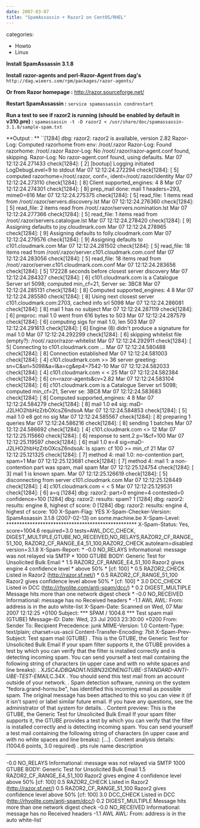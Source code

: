 ```yaml
---
date: 2007-03-07
title: "SpamAssassin + Razor2 on CentOS/RHEL"
---
```








categories:
- Howto
- Linux


**Install SpamAssassin 3.1.8**

**Install razor-agents and perl-Razor-Agent from dag's**
`http://dag.wieers.com/rpm/packages/razor-agents/`

**Or from Razor homepage :** http://razor.sourceforge.net/



**Restart SpamAssassin :**
`service spamassassin condrestart`

**Run a test to see if razor2 is running (should be enabled by default in v310.pre) :**
`spamassassin -t -D razor2 < /usr/share/doc/spamassassin-3.1.8/sample-spam.txt`

**Output : **
``[1284] dbg: razor2: razor2 is available, version 2.82
 Razor-Log: Computed razorhome from env: /root/.razor
 Razor-Log: Found razorhome: /root/.razor
 Razor-Log: No /root/.razor/razor-agent.conf found, skipping.
 Razor-Log: No razor-agent.conf found, using defaults. 
Mar 07 12:12:24.271433 check[1284]: [ 2] [bootup] Logging initiated LogDebugLevel=9 to stdout
Mar 07 12:12:24.272294 check[1284]: [ 5] computed razorhome=/root/.razor, conf=, ident=/root/.razor/identity
Mar 07 12:12:24.273110 check[1284]: [ 8] Client supported_engines: 4 8
Mar 07 12:12:24.274301 check[1284]: [ 8]  prep_mail done: mail 1 headers=293, mime0=616
Mar 07 12:12:24.275375 check[1284]: [ 5] read_file: 1 items read from /root/.razor/servers.discovery.lst
Mar 07 12:12:24.276360 check[1284]: [ 5] read_file: 2 items read from /root/.razor/servers.nomination.lst
Mar 07 12:12:24.277366 check[1284]: [ 5] read_file: 1 items read from /root/.razor/servers.catalogue.lst
Mar 07 12:12:24.278420 check[1284]: [ 9] Assigning defaults to joy.cloudmark.com
Mar 07 12:12:24.278965 check[1284]: [ 9] Assigning defaults to folly.cloudmark.com
Mar 07 12:12:24.279576 check[1284]: [ 9] Assigning defaults to c101.cloudmark.com
Mar 07 12:12:24.281502 check[1284]: [ 5] read_file: 18 items read from /root/.razor/server.c101.cloudmark.com.conf
Mar 07 12:12:24.283056 check[1284]: [ 5] read_file: 18 items read from /root/.razor/server.c101.cloudmark.com.conf
Mar 07 12:12:24.283656 check[1284]: [ 5] 172228 seconds before closest server discovery
Mar 07 12:12:24.284327 check[1284]: [ 6] c101.cloudmark.com is a Catalogue Server srl 5098; computed min_cf=21, Server se: 3BC8
Mar 07 12:12:24.285131 check[1284]: [ 8] Computed supported_engines: 4 8
Mar 07 12:12:24.285580 check[1284]: [ 8] Using next closest server c101.cloudmark.com:2703, cached info srl 5098
Mar 07 12:12:24.286081 check[1284]: [ 8] mail 1 has no subject
Mar 07 12:12:24.287119 check[1284]: [ 6] preproc: mail 1.0 went from 616 bytes to 503 
Mar 07 12:12:24.287579 check[1284]: [ 6] computing sigs for mail 1.0, len 503
Mar 07 12:12:24.291613 check[1284]: [ 6] Engine (8) didn't produce a signature for mail 1.0
Mar 07 12:12:24.292299 check[1284]: [ 6] skipping whitelist file (empty?): /root/.razor/razor-whitelist
Mar 07 12:12:24.292911 check[1284]: [ 5] Connecting to c101.cloudmark.com ...
Mar 07 12:12:24.580488 check[1284]: [ 8] Connection established
Mar 07 12:12:24.581003 check[1284]: [ 4] c101.cloudmark.com >> 36 server greeting: sn=C&srl=5098&a=l&a=cg&ep4=7542-10
Mar 07 12:12:24.582033 check[1284]: [ 4] c101.cloudmark.com < < 25
Mar 07 12:12:24.582384 check[1284]: [ 6] cn=razor-agents&cv=2.82
Mar 07 12:12:24.583104 check[1284]: [ 6] c101.cloudmark.com is a Catalogue Server srl 5098; computed min_cf=21, Server se: 3BC8
Mar 07 12:12:24.583683 check[1284]: [ 8] Computed supported_engines: 4 8
Mar 07 12:12:24.584279 check[1284]: [ 8] mail 1.0 e4 sig: maD-J2LHO2hbHzZrbOXcsZ6ndsoA
Mar 07 12:12:24.584853 check[1284]: [ 5] mail 1.0 e8 got no sig
Mar 07 12:12:24.585567 check[1284]: [ 8] preparing 1 queries
Mar 07 12:12:24.586216 check[1284]: [ 8] sending 1 batches
Mar 07 12:12:24.586692 check[1284]: [ 4] c101.cloudmark.com <> 12
Mar 07 12:12:25.115660 check[1284]: [ 6] response to sent.2
p=1&cf=100
Mar 07 12:12:25.119597 check[1284]: [ 6] mail 1.0 e=4 sig=maD-J2LHO2hbHzZrbOXcsZ6ndsoA: Is spam: cf 100 >= min_cf 21
Mar 07 12:12:25.121325 check[1284]: [ 7] method 4: mail 1.0: no-contention part, spam=1
Mar 07 12:12:25.123681 check[1284]: [ 7] method 4: mail 1: a non-contention part was spam, mail spam
Mar 07 12:12:25.124754 check[1284]: [ 3] mail 1 is known spam.
Mar 07 12:12:25.126619 check[1284]: [ 5] disconnecting from server c101.cloudmark.com
Mar 07 12:12:25.128449 check[1284]: [ 4] c101.cloudmark.com < < 5
Mar 07 12:12:25.129531 check[1284]: [ 6] a=q
[1284] dbg: razor2: part=0 engine=4 contested=0 confidence=100
[1284] dbg: razor2: results: spam? 1
[1284] dbg: razor2: results: engine 8, highest cf score: 0
[1284] dbg: razor2: results: engine 4, highest cf score: 100
X-Spam-Flag: YES
X-Spam-Checker-Version: SpamAssassin 3.1.8 (2007-02-13) on
        some.machine.be
X-Spam-Level: **************************************************
X-Spam-Status: Yes, score=1004.6 required=3.0 tests=AWL,DCC_CHECK,
        DIGEST_MULTIPLE,GTUBE,NO_RECEIVED,NO_RELAYS,RAZOR2_CF_RANGE_51_100,
        RAZOR2_CF_RANGE_E4_51_100,RAZOR2_CHECK autolearn=disabled version=3.1.8
X-Spam-Report: 
        * -0.0 NO_RELAYS Informational: message was not relayed via SMTP
        * 1000 GTUBE BODY: Generic Test for Unsolicited Bulk Email
        *  1.5 RAZOR2_CF_RANGE_E4_51_100 Razor2 gives engine 4 confidence level
        *      above 50%
        *      [cf: 100]
        *  0.5 RAZOR2_CHECK Listed in Razor2 (http://razor.sf.net/)
        *  0.5 RAZOR2_CF_RANGE_51_100 Razor2 gives confidence level above 50%
        *      [cf: 100]
        *  3.0 DCC_CHECK Listed in DCC (http://rhyolite.com/anti-spam/dcc/)
        *  0.2 DIGEST_MULTIPLE Message hits more than one network digest check
        * -0.0 NO_RECEIVED Informational: message has no Received headers
        * -1.1 AWL AWL: From: address is in the auto white-list
X-Spam-Date: Scanned on Wed, 07 Mar 2007 12:12:25 +0100
Subject: *** SPAM / 1004.6 *** Test spam mail (GTUBE)
Message-ID: 
Date: Wed, 23 Jul 2003 23:30:00 +0200
From: Sender 
To: Recipient 
Precedence: junk
MIME-Version: 1.0
Content-Type: text/plain; charset=us-ascii
Content-Transfer-Encoding: 7bit
X-Spam-Prev-Subject: Test spam mail (GTUBE)
.
This is the GTUBE, the
        Generic
        Test for
        Unsolicited
        Bulk
        Email
If your spam filter supports it, the GTUBE provides a test by which you
can verify that the filter is installed correctly and is detecting incoming
spam. You can send yourself a test mail containing the following string of
characters (in upper case and with no white spaces and line breaks):
.
XJS*C4JDBQADN1.NSBN3*2IDNEN*GTUBE-STANDARD-ANTI-UBE-TEST-EMAIL*C.34X
.
You should send this test mail from an account outside of your network.
.
Spam detection software, running on the system "fedora.grand-hornu.be", has
identified this incoming email as possible spam.  The original message
has been attached to this so you can view it (if it isn't spam) or label
similar future email.  If you have any questions, see
the administrator of that system for details.
.
Content preview:  This is the GTUBE, the Generic Test for Unsolicited Bulk Email
   If your spam filter supports it, the GTUBE provides a test by which you can
   verify that the filter is installed correctly and is detecting incoming spam.
   You can send yourself a test mail containing the following string of characters
   (in upper case and with no white spaces and line breaks): [...] 
.
Content analysis details:   (1004.6 points, 3.0 required)
.
 pts rule name              description
---- ---------------------- --------------------------------------------------
-0.0 NO_RELAYS              Informational: message was not relayed via SMTP
1000 GTUBE                  BODY: Generic Test for Unsolicited Bulk Email
 1.5 RAZOR2_CF_RANGE_E4_51_100 Razor2 gives engine 4 confidence level
                            above 50%
                            [cf: 100]
 0.5 RAZOR2_CHECK           Listed in Razor2 (http://razor.sf.net/)
 0.5 RAZOR2_CF_RANGE_51_100 Razor2 gives confidence level above 50%
                            [cf: 100]
 3.0 DCC_CHECK              Listed in DCC (http://rhyolite.com/anti-spam/dcc/)
 0.2 DIGEST_MULTIPLE        Message hits more than one network digest check
-0.0 NO_RECEIVED            Informational: message has no Received headers
-1.1 AWL                    AWL: From: address is in the auto white-list`

